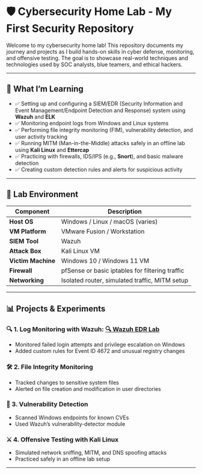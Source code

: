 # 🛡️ Cybersecurity Home Lab - My First Security Repository

Welcome to my cybersecurity home lab! This repository documents my journey and projects as I build hands-on skills in cyber defense, monitoring, and offensive testing. The goal is to showcase real-world techniques and technologies used by SOC analysts, blue teamers, and ethical hackers.

---

## 🧠 What I’m Learning

- ✅ Setting up and configuring a SIEM/EDR (Security Information and Event Management/Endpoint Detection and Response) system using **Wazuh** and **ELK**
- ✅ Monitoring endpoint logs from Windows and Linux systems
- ✅ Performing file integrity monitoring (FIM), vulnerability detection, and user activity tracking
- ✅ Running MITM (Man-in-the-Middle) attacks safely in an offline lab using **Kali Linux** and **Ettercap**
- ✅ Practicing with firewalls, IDS/IPS (e.g., **Snort**), and basic malware detection
- ✅ Creating custom detection rules and alerts for suspicious activity

---

## 🧪 Lab Environment

| Component            | Description                                     |
|---------------------|-------------------------------------------------|
| **Host OS**         | Windows / Linux / macOS (varies)                |
| **VM Platform**     | VMware Fusion / Workstation                     |
| **SIEM Tool**       | Wazuh                                           |
| **Attack Box**      | Kali Linux VM                                   |
| **Victim Machine**  | Windows 10 / Windows 11 VM                      |
| **Firewall**        | pfSense or basic iptables for filtering traffic |
| **Networking**      | Isolated router, simulated traffic, MITM setup  |

---

## 📊 Projects & Experiments

### 🔍 1. Log Monitoring with Wazuh: [🔍 Wazuh EDR Lab](https://github.com/UVSasa/Wazuh-Siem)
- Monitored failed login attempts and privilege escalation on Windows
- Added custom rules for Event ID 4672 and unusual registry changes

### 🛠️ 2. File Integrity Monitoring
- Tracked changes to sensitive system files
- Alerted on file creation and modification in user directories

### 🧬 3. Vulnerability Detection
- Scanned Windows endpoints for known CVEs
- Used Wazuh’s vulnerability-detector module

### ⚔️ 4. Offensive Testing with Kali Linux
- Simulated network sniffing, MITM, and DNS spoofing attacks
- Practiced safely in an offline lab setup

---
